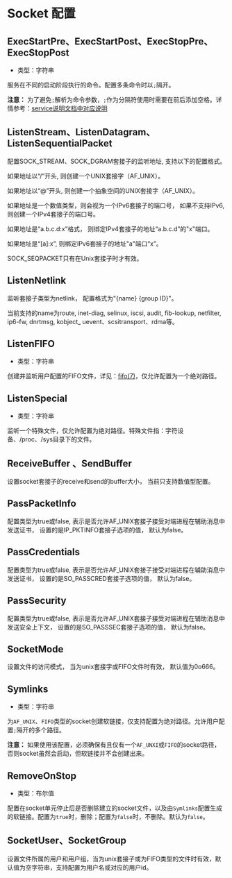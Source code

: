 # Socket 配置

## ExecStartPre、ExecStartPost、ExecStopPre、ExecStopPost

* 类型：字符串

服务在不同的启动阶段执行的命令。配置多条命令时以`;`隔开。

**注意：** 为了避免`;`解析为命令参数，`;`作为分隔符使用时需要在前后添加空格。详情参考：[service说明文档中对应说明](./service.md)

## ListenStream、ListenDatagram、ListenSequentialPacket

配置SOCK_STREAM、SOCK_DGRAM套接子的监听地址, 支持以下的配置格式。

如果地址以“/”开头, 则创建一个UNIX套接字（AF_UNIX）。

如果地址以“@”开头, 则创建一个抽象空间的UNIX套接字（AF_UNIX）。

如果地址是一个数值类型，则会视为一个IPv6套接子的端口号， 如果不支持IPv6, 则创建一个IPv4套接子的端口号。

如果地址是“a.b.c.d:x”格式， 则绑定IPv4套接子的地址“a.b.c.d”的"x"端口。

如果地址是“[a]:x”, 则绑定IPv6套接子的地址"a"端口“x”。

SOCK_SEQPACKET只有在Unix套接子时才有效。

## ListenNetlink

监听套接子类型为netlink， 配置格式为"{name} {group ID}"。

当前支持的name为route, inet-diag, selinux, iscsi, audit, fib-lookup, netfilter, ip6-fw, dnrtmsg, kobject_ uevent、scsitransport、rdma等。

## ListenFIFO

* 类型：字符串

创建并监听用户配置的FIFO文件，详见：[fifo(7)](https://man7.org/linux/man-pages/man7/fifo.7.html)，仅允许配置为一个绝对路径。

## ListenSpecial

* 类型：字符串

监听一个特殊文件，仅允许配置为绝对路径。特殊文件指：字符设备、/proc、/sys目录下的文件。

## ReceiveBuffer 、SendBuffer

设置socket套接子的receive和send的buffer大小， 当前只支持数值型配置。

## PassPacketInfo

配置类型为true或false, 表示是否允许AF_UNIX套接子接受对端进程在辅助消息中发送证书， 设置的是IP_PKTINFO套接子选项的值， 默认为false。

## PassCredentials

配置类型为true或false, 表示是否允许AF_UNIX套接子接受对端进程在辅助消息中发送证书， 设置的是SO_PASSCRED套接子选项的值， 默认为false。

## PassSecurity

配置类型为true或false, 表示是否允许AF_UNIX套接子接受对端进程在辅助消息中发送安全上下文， 设置的是SO_PASSSEC套接子选项的值， 默认为false。

## SocketMode

设置文件的访问模式， 当为unix套接字或FIFO文件时有效， 默认值为0o666。

## Symlinks

* 类型：字符串

为`AF_UNIX`、`FIFO`类型的socket创建软链接，仅支持配置为绝对路径。允许用户配置`;`隔开的多个路径。

**注意：** 如果使用该配置，必须确保有且仅有一个`AF_UNXI`或`FIFO`的socket路径，否则socket虽然会启动，但软链接并不会创建出来。

## RemoveOnStop

* 类型：布尔值

配置在socket单元停止后是否删除建立的socket文件，以及由`Symlinks`配置生成的软链接。配置为`true`时，删除；配置为`false`时，不删除。默认为`false`。

## SocketUser、SocketGroup

设置文件所属的用户和用户组，当为unix套接子或为FIFO类型的文件时有效，默认值为空字符串，支持配置为用户名或对应的用户id。
